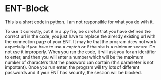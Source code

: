 # ENT-Block
This is a short code in python. I am not responsible for what you do with it.


To use it correctly, put it in a .py file, be careful that you have defined the correct url in the code, you just have to replace the already existing url with the connection page of your ENT. It may be that the program does not work especially if you have to use a captch or if the site is a minimum secure. Do not use it improperly. When you run the code, it will ask you for an identifier to enter, and then you will enter a number which will be the maximum number of characters that the password can contain (this parameter is not important). Once you run enter, the program will try lots of different passwords and if your ENT has security, the session will be blocked.
